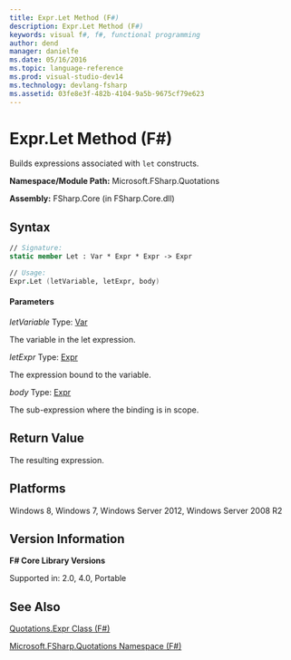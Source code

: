 ```yaml
---
title: Expr.Let Method (F#)
description: Expr.Let Method (F#)
keywords: visual f#, f#, functional programming
author: dend
manager: danielfe
ms.date: 05/16/2016
ms.topic: language-reference
ms.prod: visual-studio-dev14
ms.technology: devlang-fsharp
ms.assetid: 03fe8e3f-482b-4104-9a5b-9675cf79e623 
---
```


# Expr.Let Method (F#)

Builds expressions associated with `let` constructs.

**Namespace/Module Path:** Microsoft.FSharp.Quotations

**Assembly:** FSharp.Core (in FSharp.Core.dll)


## Syntax

```fsharp
// Signature:
static member Let : Var * Expr * Expr -> Expr

// Usage:
Expr.Let (letVariable, letExpr, body)
```

#### Parameters
*letVariable*
Type: [Var](https://msdn.microsoft.com/library/2b1237f9-d897-4bcf-872a-4a297db3f7b5)


The variable in the let expression.


*letExpr*
Type: [Expr](https://msdn.microsoft.com/library/ed6a2caf-69d4-45c2-ab97-e9b3be9bce65)


The expression bound to the variable.


*body*
Type: [Expr](https://msdn.microsoft.com/library/ed6a2caf-69d4-45c2-ab97-e9b3be9bce65)


The sub-expression where the binding is in scope.

## Return Value

The resulting expression.

## Platforms
Windows 8, Windows 7, Windows Server 2012, Windows Server 2008 R2


## Version Information
**F# Core Library Versions**

Supported in: 2.0, 4.0, Portable

## See Also
[Quotations.Expr Class &#40;F&#35;&#41;](Quotations.Expr-Class-%5BFSharp%5D.md)

[Microsoft.FSharp.Quotations Namespace &#40;F&#35;&#41;](Microsoft.FSharp.Quotations-Namespace-%5BFSharp%5D.md)